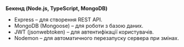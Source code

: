 **Бекенд (Node.js, TypeScript, MongoDB)**

* Express – для створення REST API.
* MongoDB (Mongoose) – для роботи з базою даних.
* JWT (jsonwebtoken) – для автентифікації користувачів.
* Nodemon – для автоматичного перезапуску сервера при змінах.
